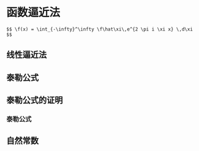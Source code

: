 # 函数逼近法

`$$
\f(x) = \int_{-\infty}^\infty
    \f\hat\xi\,e^{2 \pi i \xi x}
    \,d\xi
$$`

		
## 线性逼近法

		
## 泰勒公式

		
## 泰勒公式的证明

		
### 泰勒公式

		
## 自然常数


